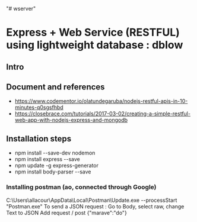 "# wserver" 

# Express + Web Service (RESTFUL) using lightweight database : dblow 


## Intro

## Document and references

* https://www.codementor.io/olatundegaruba/nodejs-restful-apis-in-10-minutes-q0sgsfhbd
* https://closebrace.com/tutorials/2017-03-02/creating-a-simple-restful-web-app-with-nodejs-express-and-mongodb

## Installation steps
* npm install --save-dev nodemon
* npm install express --save
* npm update -g express-generator
* npm install body-parser --save


### Installing postman (ao, connected through Google)
C:\Users\allacour\AppData\Local\Postman\Update.exe --processStart "Postman.exe"
    To send a JSON request : Go to Body, select raw, change Text to JSON
    Add request / post
    {"marave":"do"}
